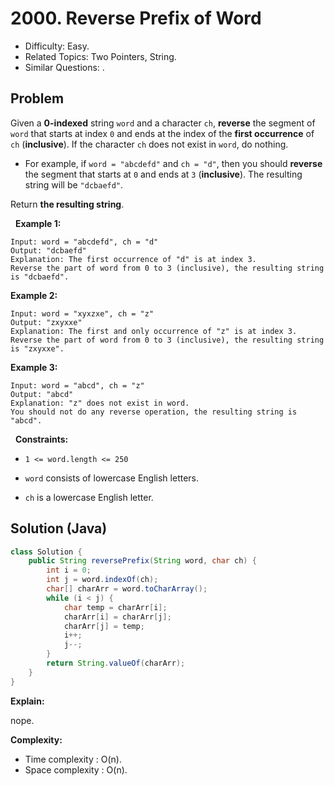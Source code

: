 # 2000. Reverse Prefix of Word

- Difficulty: Easy.
- Related Topics: Two Pointers, String.
- Similar Questions: .

## Problem

Given a **0-indexed** string ```word``` and a character ```ch```, **reverse** the segment of ```word``` that starts at index ```0``` and ends at the index of the **first occurrence** of ```ch``` (**inclusive**). If the character ```ch``` does not exist in ```word```, do nothing.


	
- For example, if ```word = "abcdefd"``` and ```ch = "d"```, then you should **reverse** the segment that starts at ```0``` and ends at ```3``` (**inclusive**). The resulting string will be ```"dcbaefd"```.


Return **the resulting string**.

 
**Example 1:**

```
Input: word = "abcdefd", ch = "d"
Output: "dcbaefd"
Explanation: The first occurrence of "d" is at index 3. 
Reverse the part of word from 0 to 3 (inclusive), the resulting string is "dcbaefd".
```

**Example 2:**

```
Input: word = "xyxzxe", ch = "z"
Output: "zxyxxe"
Explanation: The first and only occurrence of "z" is at index 3.
Reverse the part of word from 0 to 3 (inclusive), the resulting string is "zxyxxe".
```

**Example 3:**

```
Input: word = "abcd", ch = "z"
Output: "abcd"
Explanation: "z" does not exist in word.
You should not do any reverse operation, the resulting string is "abcd".
```

 
**Constraints:**


	
- ```1 <= word.length <= 250```
	
- ```word``` consists of lowercase English letters.
	
- ```ch``` is a lowercase English letter.



## Solution (Java)

```java
class Solution {
    public String reversePrefix(String word, char ch) {
        int i = 0;
        int j = word.indexOf(ch);
        char[] charArr = word.toCharArray();
        while (i < j) {
            char temp = charArr[i];
            charArr[i] = charArr[j];
            charArr[j] = temp;
            i++;
            j--;
        }
        return String.valueOf(charArr);
    }
}
```

**Explain:**

nope.

**Complexity:**

* Time complexity : O(n).
* Space complexity : O(n).
